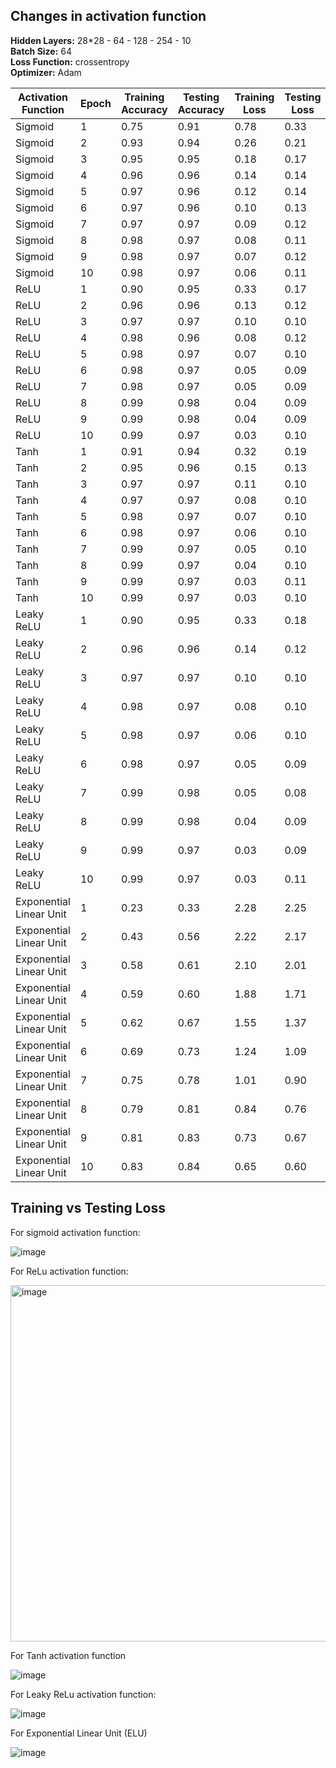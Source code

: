 ## Changes in activation function

**Hidden Layers:** 28*28 - 64 - 128 - 254 - 10  
**Batch Size:** 64  
**Loss Function:** crossentropy  
**Optimizer:** Adam

| Activation Function         | Epoch | Training Accuracy | Testing Accuracy | Training Loss | Testing Loss |
|----------------------------|-------|-------------------|------------------|--------------|--------------|
| Sigmoid                    | 1     | 0.75              | 0.91             | 0.78         | 0.33         |
| Sigmoid                    | 2     | 0.93              | 0.94             | 0.26         | 0.21         |
| Sigmoid                    | 3     | 0.95              | 0.95             | 0.18         | 0.17         |
| Sigmoid                    | 4     | 0.96              | 0.96             | 0.14         | 0.14         |
| Sigmoid                    | 5     | 0.97              | 0.96             | 0.12         | 0.14         |
| Sigmoid                    | 6     | 0.97              | 0.96             | 0.10         | 0.13         |
| Sigmoid                    | 7     | 0.97              | 0.97             | 0.09         | 0.12         |
| Sigmoid                    | 8     | 0.98              | 0.97             | 0.08         | 0.11         |
| Sigmoid                    | 9     | 0.98              | 0.97             | 0.07         | 0.12         |
| Sigmoid                    | 10    | 0.98              | 0.97             | 0.06         | 0.11         |
| ReLU                       | 1     | 0.90              | 0.95             | 0.33         | 0.17         |
| ReLU                       | 2     | 0.96              | 0.96             | 0.13         | 0.12         |
| ReLU                       | 3     | 0.97              | 0.97             | 0.10         | 0.10         |
| ReLU                       | 4     | 0.98              | 0.96             | 0.08         | 0.12         |
| ReLU                       | 5     | 0.98              | 0.97             | 0.07         | 0.10         |
| ReLU                       | 6     | 0.98              | 0.97             | 0.05         | 0.09         |
| ReLU                       | 7     | 0.98              | 0.97             | 0.05         | 0.09         |
| ReLU                       | 8     | 0.99              | 0.98             | 0.04         | 0.09         |
| ReLU                       | 9     | 0.99              | 0.98             | 0.04         | 0.09         |
| ReLU                       | 10    | 0.99              | 0.97             | 0.03         | 0.10         |
| Tanh                       | 1     | 0.91              | 0.94             | 0.32         | 0.19         |
| Tanh                       | 2     | 0.95              | 0.96             | 0.15         | 0.13         |
| Tanh                       | 3     | 0.97              | 0.97             | 0.11         | 0.10         |
| Tanh                       | 4     | 0.97              | 0.97             | 0.08         | 0.10         |
| Tanh                       | 5     | 0.98              | 0.97             | 0.07         | 0.10         |
| Tanh                       | 6     | 0.98              | 0.97             | 0.06         | 0.10         |
| Tanh                       | 7     | 0.99              | 0.97             | 0.05         | 0.10         |
| Tanh                       | 8     | 0.99              | 0.97             | 0.04         | 0.10         |
| Tanh                       | 9     | 0.99              | 0.97             | 0.03         | 0.11         |
| Tanh                       | 10    | 0.99              | 0.97             | 0.03         | 0.10         |
| Leaky ReLU                 | 1     | 0.90              | 0.95             | 0.33         | 0.18         |
| Leaky ReLU                 | 2     | 0.96              | 0.96             | 0.14         | 0.12         |
| Leaky ReLU                 | 3     | 0.97              | 0.97             | 0.10         | 0.10         |
| Leaky ReLU                 | 4     | 0.98              | 0.97             | 0.08         | 0.10         |
| Leaky ReLU                 | 5     | 0.98              | 0.97             | 0.06         | 0.10         |
| Leaky ReLU                 | 6     | 0.98              | 0.97             | 0.05         | 0.09         |
| Leaky ReLU                 | 7     | 0.99              | 0.98             | 0.05         | 0.08         |
| Leaky ReLU                 | 8     | 0.99              | 0.98             | 0.04         | 0.09         |
| Leaky ReLU                 | 9     | 0.99              | 0.97             | 0.03         | 0.09         |
| Leaky ReLU                 | 10    | 0.99              | 0.97             | 0.03         | 0.11         |
| Exponential Linear Unit    | 1     | 0.23              | 0.33             | 2.28         | 2.25         |
| Exponential Linear Unit    | 2     | 0.43              | 0.56             | 2.22         | 2.17         |
| Exponential Linear Unit    | 3     | 0.58              | 0.61             | 2.10         | 2.01         |
| Exponential Linear Unit    | 4     | 0.59              | 0.60             | 1.88         | 1.71         |
| Exponential Linear Unit    | 5     | 0.62              | 0.67             | 1.55         | 1.37         |
| Exponential Linear Unit    | 6     | 0.69              | 0.73             | 1.24         | 1.09         |
| Exponential Linear Unit    | 7     | 0.75              | 0.78             | 1.01         | 0.90         |
| Exponential Linear Unit    | 8     | 0.79              | 0.81             | 0.84         | 0.76         |
| Exponential Linear Unit    | 9     | 0.81              | 0.83             | 0.73         | 0.67         |
| Exponential Linear Unit    | 10    | 0.83              | 0.84             | 0.65         | 0.60         |


## Training vs Testing Loss

For sigmoid activation function:

![image](https://github.com/user-attachments/assets/3765922f-81bf-4924-b7e2-950eee749a0d)

For ReLu activation function:

<img width="570" alt="image" src="https://github.com/user-attachments/assets/97895576-1caf-495b-b532-f24e169da9af" />


For Tanh activation function

![image](https://github.com/user-attachments/assets/64920ed0-c8cd-44fa-85a6-fa5d90e00b7c)

For Leaky ReLu activation function:

![image](https://github.com/user-attachments/assets/582117cf-2436-42ff-9bfc-e7ba0d4bd0c0)

For Exponential Linear Unit (ELU)

![image](https://github.com/user-attachments/assets/92193c41-97d8-4040-95bc-d30c4dad3499)






